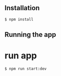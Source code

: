 
## Installation

```bash
$ npm install
```

## Running the app

# run app
```bash
$ npm run start:dev
```
